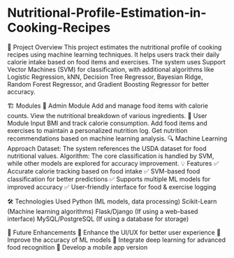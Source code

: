 # Nutritional-Profile-Estimation-in-Cooking-Recipes
📌 Project Overview
This project estimates the nutritional profile of cooking recipes using machine learning techniques. It helps users track their daily calorie intake based on food items and exercises. The system uses Support Vector Machines (SVM) for classification, with additional algorithms like Logistic Regression, kNN, Decision Tree Regressor, Bayesian Ridge, Random Forest Regressor, and Gradient Boosting Regressor for better accuracy.

🏗️ Modules
🔹 Admin Module
Add and manage food items with calorie counts.
View the nutritional breakdown of various ingredients.
🔹 User Module
Input BMI and track calorie consumption.
Add food items and exercises to maintain a personalized nutrition log.
Get nutrition recommendations based on machine learning analysis.
🔍 Machine Learning Approach
Dataset: The system references the USDA dataset for food nutritional values.
Algorithm: The core classification is handled by SVM, while other models are explored for accuracy improvement.
💡 Features
✅ Accurate calorie tracking based on food intake
✅ SVM-based food classification for better predictions
✅ Supports multiple ML models for improved accuracy
✅ User-friendly interface for food & exercise logging

🛠️ Technologies Used
Python (ML models, data processing)
Scikit-Learn (Machine learning algorithms)
Flask/Django (If using a web-based interface)
MySQL/PostgreSQL (If using a database for storage)

📜 Future Enhancements
🔹 Enhance the UI/UX for better user experience
🔹 Improve the accuracy of ML models
🔹 Integrate deep learning for advanced food recognition
🔹 Develop a mobile app version
